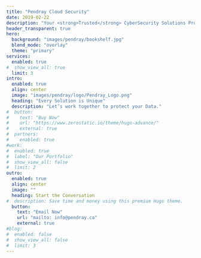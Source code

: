 ```yaml
---
title: "Pendray Cloud Security"
date: 2019-02-22
description: "Your <strong>Trusted</strong> CyberSecurity Solutions Provider"
header_transparent: true
hero:
  background: "images/pendray/bookshelf.jpg"
  blend_mode: "overlay"
  theme: "primary"
services:
  enabled: true
#  show_view_all: true
  limit: 3
intro:
  enabled: true
  align: center
  image: "images/pendray/logo/Pendray_Logo.png"
  heading: "Every Solution is Unique"
  description: "Let’s work together to protect your Data."
#  button:
#    text: "Buy Now"
#    url: "https://www.zerostatic.io/theme/hugo-advance/"
#    external: true
#  partners:
#    enabled: true
#work:
#  enabled: true
#  label: "Our Portfolio"
#  show_view_all: false
#  limit: 2
outro:
  enabled: true
  align: center
  image: ""
  heading: Start the Conversation
#  description: Save time and money using this premium Hugo theme.
  button:
    text: "Email Now"
    url: "mailto: info@pendray.ca"
    external: true
#blog:
#  enabled: false
#  show_view_all: false
#  limit: 3
---
```

